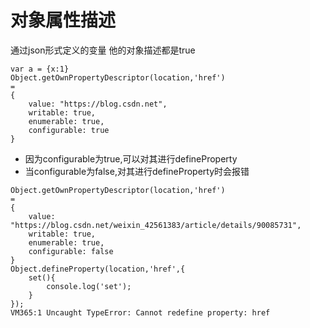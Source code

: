 # 对象属性描述
通过json形式定义的变量 他的对象描述都是true
```
var a = {x:1}
Object.getOwnPropertyDescriptor(location,'href')
=
{
    value: "https://blog.csdn.net", 
    writable: true, 
    enumerable: true,
    configurable: true
}
```
- 因为configurable为true,可以对其进行defineProperty
- 当configurable为false,对其进行defineProperty时会报错
```
Object.getOwnPropertyDescriptor(location,'href')
=
{
    value: "https://blog.csdn.net/weixin_42561383/article/details/90085731", 
    writable: true, 
    enumerable: true,
    configurable: false
}
Object.defineProperty(location,'href',{
    set(){
        console.log('set');
    }
});
VM365:1 Uncaught TypeError: Cannot redefine property: href
```
